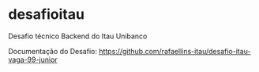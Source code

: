# desafioitau
Desafio técnico Backend do Itau Unibanco

Documentação do Desafio: https://github.com/rafaellins-itau/desafio-itau-vaga-99-junior
